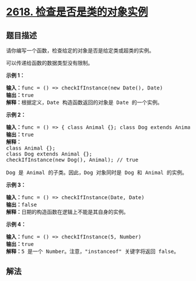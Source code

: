 # [2618. 检查是否是类的对象实例](https://leetcode.cn/problems/check-if-object-instance-of-class)

## 题目描述

<p>请你编写一个函数，检查给定的对象是否是给定类或超类的实例。</p>

<p>可以传递给函数的数据类型没有限制。</p>

<p><strong>示例 1：</strong></p>

<pre>
<b>输入：</b>func = () =&gt; checkIfInstance(new Date(), Date)
<b>输出：</b>true
<strong>解释：</strong>根据定义，Date 构造函数返回的对象是 Date 的一个实例。
</pre>

<p><strong>示例 2：</strong></p>

<pre>
<b>输入：</b>func = () =&gt; { class Animal {}; class Dog extends Animal {}; return checkIfInstance(new Dog(), Animal); }
<b>输出：</b>true
<strong>解释：</strong>
class Animal {};
class Dog extends Animal {};
checkIfInstance(new Dog(), Animal); // true

Dog 是 Animal 的子类。因此，Dog 对象同时是 Dog 和 Animal 的实例。</pre>

<p><strong>示例 3：</strong></p>

<pre>
<b>输入：</b>func = () =&gt; checkIfInstance(Date, Date)
<b>输出：</b>false
<strong>解释：</strong>日期的构造函数在逻辑上不能是其自身的实例。
</pre>

<p><strong>示例 4：</strong></p>

<pre>
<b>输入：</b>func = () =&gt; checkIfInstance(5, Number)
<b>输出：</b>true
<strong>解释：</strong>5 是一个 Number。注意，"instanceof" 关键字将返回 false。</pre>

## 解法
